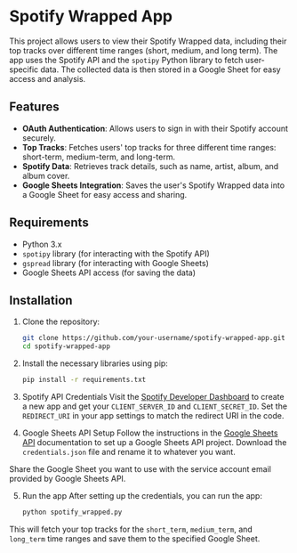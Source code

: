 # Spotify Wrapped App

This project allows users to view their Spotify Wrapped data, including their top tracks over different time ranges (short, medium, and long term). The app uses the Spotify API and the `spotipy` Python library to fetch user-specific data. The collected data is then stored in a Google Sheet for easy access and analysis.

## Features

- **OAuth Authentication**: Allows users to sign in with their Spotify account securely.
- **Top Tracks**: Fetches users' top tracks for three different time ranges: short-term, medium-term, and long-term.
- **Spotify Data**: Retrieves track details, such as name, artist, album, and album cover.
- **Google Sheets Integration**: Saves the user's Spotify Wrapped data into a Google Sheet for easy access and sharing.

## Requirements

- Python 3.x
- `spotipy` library (for interacting with the Spotify API)
- `gspread` library (for interacting with Google Sheets)
- Google Sheets API access (for saving the data)

## Installation

1. Clone the repository:
    ```bash
    git clone https://github.com/your-username/spotify-wrapped-app.git
    cd spotify-wrapped-app

2. Install the necessary libraries using pip:
    ```bash
    pip install -r requirements.txt

3. Spotify API Credentials
Visit the [Spotify Developer Dashboard](https://developer.spotify.com/dashboard/applications) to create a new app and get your `CLIENT_SERVER_ID` and `CLIENT_SECRET_ID`.
Set the `REDIRECT_URI` in your app settings to match the redirect URI in the code.

4. Google Sheets API Setup
Follow the instructions in the [Google Sheets API](https://gspread.readthedocs.io/en/latest/) documentation to set up a Google Sheets API project.
Download the `credentials.json` file and rename it to whatever you want.

Share the Google Sheet you want to use with the service account email provided by Google Sheets API.

5. Run the app
After setting up the credentials, you can run the app:
    ```bash
    python spotify_wrapped.py

This will fetch your top tracks for the `short_term`, `medium_term`, and `long_term` time ranges and save them to the specified Google Sheet.
